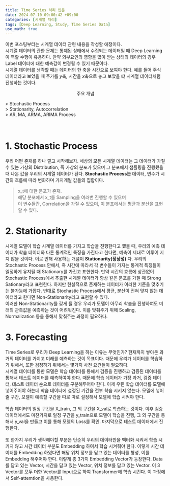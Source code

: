 ```yaml
---
title: Time Series 처리 입문
date: 2024-07-10 09:00:42 +09:00
categories: [시계열 처리]
tags: [Deep Learning, Study, Time Series Data]
use_math: true
---
```


이번 포스팅부터는 시계열 데이터 관련 내용을 작성할 에정이다.<br>
시계열 데이터의 관한 문제는 통제된 상태에서 수집되는 데이터일 때 Deep Learning이 역할 수행이 유용하다. 만약 외부요인의 영향을 많이 받는 상태의 데이터의 경우 Label 데이터에 대한 예측값이 변경될 수 있기 때문이다.
<br>
시계열 데이터를 생각할 때는 데이터의 한 축을 시간으로 보여야 한다. 예를 들어 주식 데이터라고 보았을 때 주가를 $y$축, 시간을 $x$축으로 놓고 보았을 떄 시계열 데이터처럼 진행하는 것이다.

<p align = center>주요 개념</p>
> Stochastic Process<br>
> Stationarity, Autocorrelation<br>
> AR, MA, ARMA, ARIMA Process<br>
<br>
<br>

# 1. Stochastic Process
 우리 어떤 존재를 하나 깔고 시작해보자. 세상의 모든 시계열 데이터는 그 데이터가 가질 수 있는 가상의 Distribution, 즉 가상의  분포가 있으며 그 분포에서 샘플링을 진행했을 때 나온 값을 우리의 시계열 데이터가 된다. **Stochastic Process는** 데이터, 변수가 시간의 흐름에 따라 변화하며 가지게될 값들의 집합이다.
 > x_t에 대한 분포가 존재.<br>
 > 해당 분포에서 x_t를 Sampling을 여러번 진행할 수 있으며<br>
 > 이 변수들간, Correlation을 가질 수 있으며, 이 분포에서는 평균과 분산을 표현할 수 있다.
# 2. Stationarity
 시계열 모델이 학습 시계열 데이터를 가지고 학습을 진행한다고 했을 때, 우리의 예측 데이터가 학습 데이터와 다른 통계적인 특징을 가진다고 한다면, 예측이 제대로 이루어 지지 않을 것이다. 이로 인해 사용하는 개념이 **Stationarity(정상성)** 다.
 우리의 Stochastic Process 안에서, 즉 시간에 따라서 각 변수들이 가지는 통계적 특징들이 일정하게 유지될 때 Stationary를 가진고 표현한다. 만약 시간의 흐름에 상관없이 Stochastic Process에서 추출한 시계열 데이터가 항상 같은 분포를 가질 때 Strong Sationary라고 표현한다. 하지만 현실적으로 존재하는 데이터가 이러한 기준을 맞추기는 불가능에 가깝다. 반대로 Stochastic Process에서 평균, 분산이 전혀 맞지 않는 데이터라고 한다면 Non-Stationarity라고 표현할 수 있다.<br>
 이러한 Non-Stationarity를 갖게 될 경우 우리가 모델이 아무리 학습을 진행하여도 미래의 관측값을 예측하는 것이 어려워진다. 이를 맞춰주기 위해 Scaling, Normalization 등을 통해서 맞춰주는 과정이 필요하다.

# 3. Forecasting
Time Series로 우리가 Deep Learning을 하는 이유는 무엇인가? 현재까지 쌓아온 과거의 데이터를 가지고 미래를 예측하는 것이 목표이다. 때문에 우리가 데이터를 학습하기 위해서, 또한 검정하기 위해서는 몇가지 사전 요건들이 필요하다.<br>
시계열 데이터를 통한 모델은 학습 데이터를 통해서 검증을 진행하고 검증된 데이터를 통해서 테스트 데이터를 예측하여야 한다. 때문에 학습 데이터가 가장 과거, 검증 데이터, 테스트 데이터 순으로 데이터를 구분해두어야 한다. 이제 우린 학습 데이터를 모델에 넣어주어야 하는데 학습 데이터에 설정된 기간을 전부 학습 시키지 않는다. 모델에 넣어줄 구간, 모델이 예측할 구간을 따로 따로 설정해서 모델에 학습 시켜야 한다.<br><br>
학습 데이터의 일정 구간을 X_train, 그 외 구간을 X_val로 학습하는 것이다. 이후 검증 데이터에서도 마찬가지로 일정 구간을 y_train으로 모델이 학습을 진행, 그 외 구간을 통해서 y_val을 만들고 이를 통해 모델의 Loss를 확인. 마지막으로 테스트 데이터에서 진행한다.
<br><br>
또 한가지 우리가 생각해야할 부분은 단순히 우리의 데이터만을 벡터화 시켜서 학습 시키지 않고 시간 데이터 부분도 Embedding 하여서 학습 시켜줘야 한다. 이렇게 시간 데이터를 Embedding 하였다면 해당 위치 정보를 담고 있는 데이터를 형성, 이를 Embedding 해주어야 한다.
이렇게 총 3가지 Embedding Vector가 등장한다. Data를 담고 있는 Vector, 시간을 담고 있는 Vector, 위치 정보를 담고 있는 Vector.
이 3 Vector를 모두 더한 Vector를 Input으로 하여 Transformer에 학습 시킨다. 이 과정에서 Self-attemtion을 사용한다.
